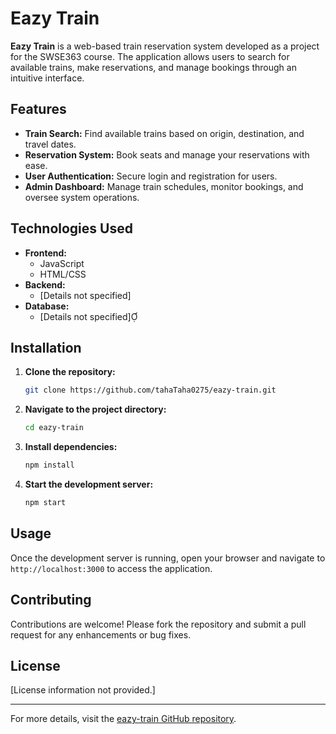 # Eazy Train

**Eazy Train** is a web-based train reservation system developed as a project for the SWSE363 course. The application allows users to search for available trains, make reservations, and manage bookings through an intuitive interface.

## Features

- **Train Search:** Find available trains based on origin, destination, and travel dates.
- **Reservation System:** Book seats and manage your reservations with ease.
- **User Authentication:** Secure login and registration for users.
- **Admin Dashboard:** Manage train schedules, monitor bookings, and oversee system operations.

## Technologies Used

- **Frontend:**
  - JavaScript
  - HTML/CSS
- **Backend:**
  - [Details not specified]
- **Database:**
  - [Details not specified]

## Installation

1. **Clone the repository:**

   ```bash
   git clone https://github.com/tahaTaha0275/eazy-train.git
   ```


2. **Navigate to the project directory:**

   ```bash
   cd eazy-train
   ```


3. **Install dependencies:**

   ```bash
   npm install
   ```


4. **Start the development server:**

   ```bash
   npm start
   ```


## Usage

Once the development server is running, open your browser and navigate to `http://localhost:3000` to access the application.

## Contributing

Contributions are welcome! Please fork the repository and submit a pull request for any enhancements or bug fixes.

## License

[License information not provided.]

---

For more details, visit the [eazy-train GitHub repository](https://github.com/tahaTaha0275/eazy-train).
